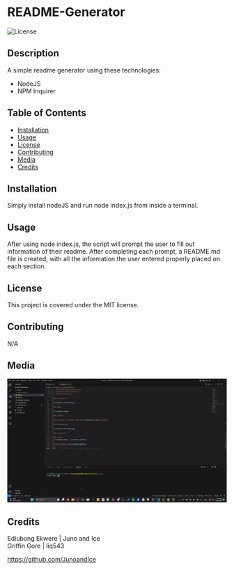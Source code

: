 
# README-Generator
  
  ![License](https://img.shields.io/badge/License-MIT-blue.svg)
  
## Description
  
  A simple readme generator using these technologies:

- NodeJS
- NPM Inquirer

## Table of Contents
  
- [Installation](#installation)
- [Usage](#usage)
- [License](#license)
- [Contributing](#contributing)
- [Media](#media)
- [Credits](#credits)
  
## Installation
  
  Simply install nodeJS and run node index.js from inside a terminal.
  
## Usage
  
  After using node index.js, the script will prompt the user to fill out information of their readme. After completing each prompt, a README.md file is
  created, with all the information the user entered properly placed on each section.
  
## License
  
  This project is covered under the MIT license.
  
## Contributing
  
  N/A
  
## Media

  ![Gif of working concept](/assets/screencap.gif)
  
## Credits

  Ediubong Ekwere | Juno and Ice \
  Griffin Gore | liq543

  <https://github.com/JunoandIce>
  
